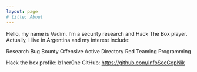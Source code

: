 ```yaml
---
layout: page
# title: About
---
```


Hello, my name is Vadim. I’m a security research and Hack The Box player. Actually, I live in Argentina and my interest include:

Research
Bug Bounty
Offensive Active Directory
Red Teaming
Programming

Hack the box profile: b1ner0ne
GitHub: https://github.com/InfoSecGopNik

